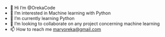 - 👋 Hi I’m @OrekaCode
- 👀 I’m interested in Machine learning with Python 
- 🌱 I’m currently learning Python 
- 💞️ I’m looking to collaborate on any project concerning machine learning 
- 📫 How to reach me maryoreka@gmail.com

<!---
OrekaCode/OrekaCode is a ✨ special ✨ repository because its `README.md` (this file) appears on your GitHub profile.
You can click the Preview link to take a look at your changes.
--->
